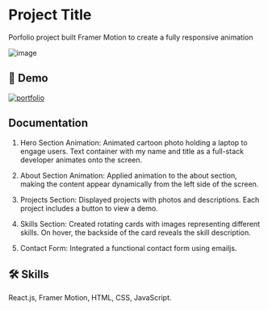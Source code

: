 
# Project Title

Porfolio project built Framer Motion to create a fully responsive animation

![image](https://github.com/Fathima28kousar/Portfolio/assets/137386986/4efc2c54-dae9-4f91-afa9-a795eddb735e)



## 🔗 Demo
[![portfolio](https://img.shields.io/badge/my_portfolio-000?style=for-the-badge&logo=ko-fi&logoColor=white)](https://fathimakousar.vercel.app/)



## Documentation

1. Hero Section Animation: 
   Animated cartoon photo holding a laptop to engage users.
   Text container with my name and title as a full-stack developer animates onto the screen.

2. About Section Animation:
    Applied animation to the about section, making the content appear dynamically from the left side of the screen.

3. Projects Section:
    Displayed projects with photos and descriptions.
    Each project includes a button to view a demo.

4. Skills Section:
    Created rotating cards with images representing different skills.
    On hover, the backside of the card reveals the skill description.

5. Contact Form:
    Integrated a functional contact form using emailjs.


## 🛠 Skills
React.js, Framer Motion, HTML, CSS, JavaScript.



